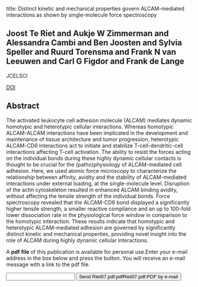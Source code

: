 title: Distinct kinetic and mechanical properties govern ALCAM-mediated interactions as shown by single-molecule force spectroscopy

## Joost Te Riet and Aukje W Zimmerman and Alessandra Cambi and Ben Joosten and Sylvia Speller and Ruurd Torensma and Frank N van Leeuwen and Carl G Figdor and Frank de Lange
JCELSCI

<a href="https://doi.org/10.1242/jcs.004010">DOI</a>

## Abstract
The activated leukocyte cell adhesion molecule (ALCAM) mediates dynamic homotypic and heterotypic cellular interactions. Whereas homotypic ALCAM-ALCAM interactions have been implicated in the development and maintenance of tissue architecture and tumor progression, heterotypic ALCAM-CD6 interactions act to initiate and stabilize T-cell-dendritic-cell interactions affecting T-cell activation. The ability to resist the forces acting on the individual bonds during these highly dynamic cellular contacts is thought to be crucial for the (patho)physiology of ALCAM-mediated cell adhesion. Here, we used atomic force microscopy to characterize the relationship between affinity, avidity and the stability of ALCAM-mediated interactions under external loading, at the single-molecule level. Disruption of the actin cytoskeleton resulted in enhanced ALCAM binding avidity, without affecting the tensile strength of the individual bonds. Force spectroscopy revealed that the ALCAM-CD6 bond displayed a significantly higher tensile strength, a smaller reactive compliance and an up to 100-fold lower dissociation rate in the physiological force window in comparison to the homotypic interaction. These results indicate that homotypic and heterotypic ALCAM-mediated adhesion are governed by significantly distinct kinetic and mechanical properties, providing novel insight into the role of ALCAM during highly dynamic cellular interactions.

A <b>pdf file</b> of this publication is available for personal use.Enter your e-mail address in the box below and press the button. You will receive an e-mail message with a link to the pdf file.
<form action="sender.php">  <input type="text" name="email">  <input type="submit" value="Send Riet07.pdf:pdfRiet07.pdf:PDF by e-mail"></form>